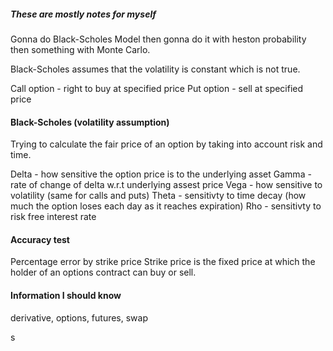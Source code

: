 ##### These are mostly notes for myself 

Gonna do Black-Scholes Model then gonna do it with heston probability then something with Monte Carlo.

Black-Scholes assumes that the volatility is constant which is not true.

Call option - right to buy at specified price 
Put option - sell at specified price

#### Black-Scholes (volatility assumption)
Trying to calculate the fair price of an option by taking into account risk and time. 

Delta - how sensitive the option price is to the underlying asset
Gamma - rate of change of delta w.r.t underlying assest price 
Vega - how sensitive to volatility (same for calls and puts)
Theta - sensitivty to time decay (how much the option loses each day as it reaches expiration) 
Rho - sensitivty to risk free interest rate

#### Accuracy test
Percentage error by strike price
Strike price is the fixed price at which the holder of an options contract can buy or sell.



#### Information I should know 

derivative, options, futures, swap


s
